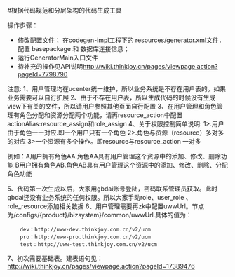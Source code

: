 #根据代码规范和分层架构的代码生成工具

操作步骤：

- 修改配置文件； 在codegen-impl工程下的 resources/generator.xml文件，配置 basepackage 和 数据库连接信息；
- 运行GeneratorMain入口文件
- 待补充的操作见API说明<http://wiki.thinkjoy.cn/pages/viewpage.action?pageId=7798790>



注意:
1、用户管理均在ucenter统一维护，所以业务系统是不存在用户表的。如果业务需要可以自行扩展
2、由于不存在用户表，所以生成代码的时候没有生成view下有关的文件，所以请用户参照其他页面自行配置
3、在用户管理和角色管理有角色分配和资源分配两个功能，请再resource_action中配置actionAlias:resource_assign和role_assign
4、关于权限控制简单说明:
  1>.用户由于角色一一对应.即一个用户只有一个角色
  2>.角色与资源（resource）多对多的对应
  3>一个资源有多个操作。即resource与resource_action 一对多

  例如：A用户拥有角色AA.角色AA具有用户管理这个资源中的添加、修改、删除功能
       B用户拥有角色AB.角色AB具有用户管理这个资源中的添加、修改、删除、分配角色功能

  5、代码第一次生成以后，大家用gbdai账号登陆，密码联系管理员获取。此时gbdai还没有业务系统的任何权限。所以大家手动role、user_role
       、role_resource添加相关数据
  6、用户管理需要再zk中配置uwwUrl。节点为/configs/{product}/bizsystem}/common/uwwUrl.具体的值为：

        dev：http://uww-dev.thinkjoy.com.cn/v2/ucm
        pro：http://uww-pro.thinkjoy.com.cn/v2/ucm
        test：http://uww-test.thinkjoy.com.cn/v2/ucm
  7、初次需要基础表。建表语句见：http://wiki.thinkjoy.cn/pages/viewpage.action?pageId=17389476



